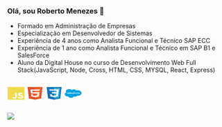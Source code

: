 ### Olá, sou Roberto Menezes 👋

- Formado em Administração de Empresas
- Especialização em Desenvolvedor de Sistemas
- Experiência de 4 anos como Analista Funcional e Técnico SAP ECC
- Experiência de 1 ano como Analista Funcional e Técnico em SAP B1 e SalesForce
- Aluno da Digital House no curso de Desenvolvimento Web Full Stack(JavaScript, Node, Cross, HTML, CSS, MYSQL, React, Express)

<div style="display: inline_block"><br>
  <img align="center" alt="roberto-Js" height="30" width="40" src="https://raw.githubusercontent.com/devicons/devicon/master/icons/javascript/javascript-plain.svg">
  <img align="center" alt="roberto-HTML" height="30" width="40" src="https://raw.githubusercontent.com/devicons/devicon/master/icons/html5/html5-original.svg">
  <img align="center" alt="roberto-CSS" height="30" width="40" src="https://raw.githubusercontent.com/devicons/devicon/master/icons/css3/css3-original.svg">
  <img align="center" alt="roberto-CSS" height="30" width="40" src="https://github.com/devicons/devicon/blob/master/icons/salesforce/salesforce-plain.svg">
</div>
 
##

<div> 
<a href="https://www.linkedin.com/in/roberto-menezes-22b648152/" target="_blank"><img src="https://img.shields.io/badge/-LinkedIn-%230077B5?style=for-the-badge&logo=linkedin&logoColor=white" target="_blank"></a> 
</div>


